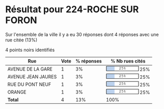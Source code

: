 # Résultat pour 224-ROCHE SUR FORON

Sur l'ensemble de la ville il y a eu 30 réponses dont 4 réponses avec une rue citée (13%)

4 points noirs identifiés

| Rue | Vote | % réponses | % Nb rues cités|
|-----|------|------------|----------------|
| AVENUE DE LA GARE | 1 | 3% | <img src="../../img/bar_25.gif" />&nbsp;25%|
| AVENUE JEAN JAURES | 1 | 3% | <img src="../../img/bar_25.gif" />&nbsp;25%|
| RUE DU PONT NEUF | 1 | 3% | <img src="../../img/bar_25.gif" />&nbsp;25%|
| ORANGE | 1 | 3% | <img src="../../img/bar_25.gif" />&nbsp;25%|
| **Total** | 4 | 13% | 100%|
